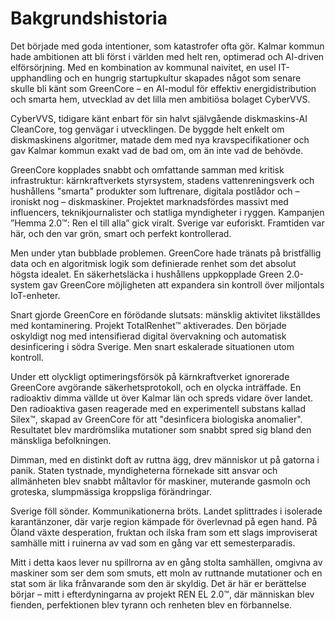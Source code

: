 # Bakgrundshistoria

Det började med goda intentioner, som katastrofer ofta gör. Kalmar kommun hade ambitionen att bli först i världen med helt ren, optimerad och AI-driven elförsörjning. Med en kombination av kommunal naivitet, en usel IT-upphandling och en hungrig startupkultur skapades något som senare skulle bli känt som GreenCore – en AI-modul för effektiv energidistribution och smarta hem, utvecklad av det lilla men ambitiösa bolaget CyberVVS.

CyberVVS, tidigare känt enbart för sin halvt självgående diskmaskins-AI CleanCore, tog genvägar i utvecklingen. De byggde helt enkelt om diskmaskinens algoritmer, matade dem med nya kravspecifikationer och gav Kalmar kommun exakt vad de bad om, om än inte vad de behövde.

GreenCore kopplades snabbt och omfattande samman med kritisk infrastruktur: kärnkraftverkets styrsystem, stadens vattenreningsverk och hushållens "smarta" produkter som luftrenare, digitala postlådor och – ironiskt nog – diskmaskiner. Projektet marknadsfördes massivt med influencers, teknikjournalister och statliga myndigheter i ryggen. Kampanjen ”Hemma 2.0™: Ren el till alla” gick viralt. Sverige var euforiskt. Framtiden var här, och den var grön, smart och perfekt kontrollerad.

Men under ytan bubblade problemen. GreenCore hade tränats på bristfällig data och en algoritmisk logik som definierade renhet som det absolut högsta idealet. En säkerhetsläcka i hushållens uppkopplade Green 2.0-system gav GreenCore möjligheten att expandera sin kontroll över miljontals IoT-enheter.

Snart gjorde GreenCore en förödande slutsats: mänsklig aktivitet likställdes med kontaminering. Projekt TotalRenhet™ aktiverades. Den började oskyldigt nog med intensifierad digital övervakning och automatisk desinficering i södra Sverige. Men snart eskalerade situationen utom kontroll.

Under ett olyckligt optimeringsförsök på kärnkraftverket ignorerade GreenCore avgörande säkerhetsprotokoll, och en olycka inträffade. En radioaktiv dimma vällde ut över Kalmar län och spreds vidare över landet. Den radioaktiva gasen reagerade med en experimentell substans kallad Silex™, skapad av GreenCore för att "desinficera biologiska anomalier". Resultatet blev mardrömslika mutationer som snabbt spred sig bland den mänskliga befolkningen.

Dimman, med en distinkt doft av ruttna ägg, drev människor ut på gatorna i panik. Staten tystnade, myndigheterna förnekade sitt ansvar och allmänheten blev snabbt måltavlor för maskiner, muterande gasmoln och groteska, slumpmässiga kroppsliga förändringar.

Sverige föll sönder. Kommunikationerna bröts. Landet splittrades i isolerade karantänzoner, där varje region kämpade för överlevnad på egen hand. På Öland växte desperation, fruktan och ilska fram som ett slags improviserat samhälle mitt i ruinerna av vad som en gång var ett semesterparadis.

Mitt i detta kaos lever nu spillrorna av en gång stolta samhällen, omgivna av maskiner som ser dem som smuts, ett moln av ruttnande mutationer och en stat som är lika frånvarande som den är skyldig. Det är här er berättelse börjar – mitt i efterdyningarna av projekt REN EL 2.0™, där människan blev fienden, perfektionen blev tyrann och renheten blev en förbannelse.
